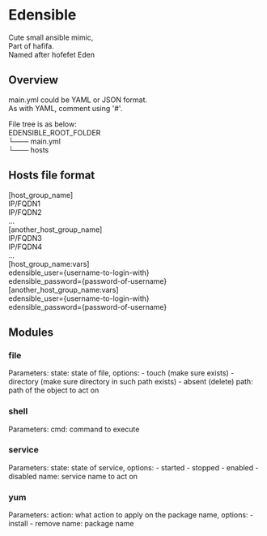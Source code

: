 # Edensible
Cute small ansible mimic, <br />
Part of hafifa. <br />
Named after hofefet Eden

## Overview

main.yml could be YAML or JSON format. <br />
As with YAML, comment using '#'. <br />

File tree is as below: <br />
EDENSIBLE_ROOT_FOLDER <br />
└─── main.yml <br />
└─── hosts

## Hosts file format
[host_group_name] <br />
IP/FQDN1 <br />
IP/FQDN2 <br />
... <br />
[another_host_group_name] <br />
IP/FQDN3 <br />
IP/FQDN4 <br />
... <br />
[host_group_name:vars] <br />
edensible_user={username-to-login-with} <br />
edensible_password={password-of-username} <br />
[another_host_group_name:vars] <br />
edensible_user={username-to-login-with} <br />
edensible_password={password-of-username} <br />


## Modules

### file
Parameters:
	state: state of file, options:
	  - touch (make sure exists)
	  - directory (make sure directory in such path exists)
	  - absent (delete)
	path: path of the object to act on

### shell
Parameters:
	cmd: command to execute

### service
Parameters:
	state: state of service, options:
	  - started
	  - stopped
	  - enabled
	  - disabled
	name: service name to act on

### yum
Parameters:
	action: what action to apply on the package name, options:
	  - install
	  - remove
	name: package name

